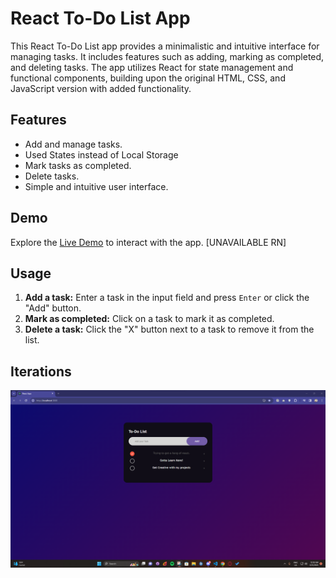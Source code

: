# React To-Do List App

This React To-Do List app provides a minimalistic and intuitive interface for managing tasks. It includes features such as adding, marking as completed, and deleting tasks. The app utilizes React for state management and functional components, building upon the original HTML, CSS, and JavaScript version with added functionality.

## Features

- Add and manage tasks.
- Used States instead of Local Storage
- Mark tasks as completed.
- Delete tasks.
- Simple and intuitive user interface.

## Demo

Explore the [Live Demo](https://1zhann.github.io/React-To-do-App-2.0/) to interact with the app. [UNAVAILABLE RN]

## Usage

1. **Add a task:** Enter a task in the input field and press `Enter` or click the "Add" button.
2. **Mark as completed:** Click on a task to mark it as completed.
3. **Delete a task:** Click the "X" button next to a task to remove it from the list.

## Iterations
![Iteration 1 Screenshot](images/screenshot1.png)
